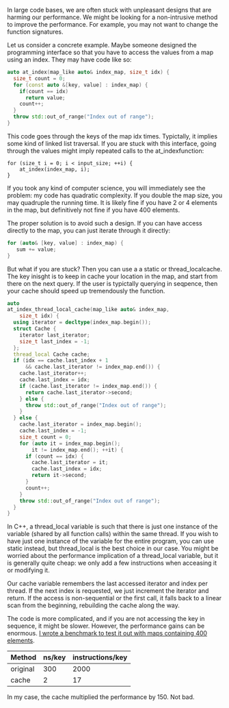 In large code bases, we are often stuck with unpleasant designs that are harming our performance. We might be looking for a non-intrusive method to improve the performance. For example, you may not want to change the function signatures.

Let us consider a concrete example. Maybe someone designed the programming interface so that you have to access the values from a map using an index. They may have code like so:

```cpp
auto at_index(map_like auto& index_map, size_t idx) {
  size_t count = 0;
  for (const auto &[key, value] : index_map) {
    if(count == idx)
      return value;
    count++;
  }
  throw std::out_of_range("Index out of range");
}
```

This code goes through the keys of the map idx times. Typictally, it implies some kind of linked list traversal. If you are stuck with this interface, going through the values might imply repeated calls to the at_indexfunction:

```
for (size_t i = 0; i < input_size; ++i) {
    at_index(index_map, i);
}
```

If you took any kind of computer science, you will immediately see the problem: my code has quadratic complexity. If you double the map size, you may quadruple the running time. It is likely fine if you have 2 or 4 elements in the map, but definitively not fine if you have 400 elements.

The proper solution is to avoid such a design. If you can have access directly to the map, you can just iterate through it directly:

```cpp
for (auto& [key, value] : index_map) {
   sum += value;
}
```

But what if you are stuck? Then you can use a a static or thread_localcache. The key inisght is to keep in cache your location in the map, and start from there on the next query. If the user is typictally querying in seqpence, then your cache should speed up tremendously the function.

```cpp
auto 
at_index_thread_local_cache(map_like auto& index_map, 
    size_t idx) {
  using iterator = decltype(index_map.begin());
  struct Cache {
    iterator last_iterator;
    size_t last_index = -1;
  };
  thread_local Cache cache;
  if (idx == cache.last_index + 1 
      && cache.last_iterator != index_map.end()) {
    cache.last_iterator++;
    cache.last_index = idx;
    if (cache.last_iterator != index_map.end()) {
      return cache.last_iterator->second;
    } else {
      throw std::out_of_range("Index out of range");
    }
  } else {
    cache.last_iterator = index_map.begin();
    cache.last_index = -1;
    size_t count = 0;
    for (auto it = index_map.begin(); 
        it != index_map.end(); ++it) {
      if (count == idx) {
        cache.last_iterator = it;
        cache.last_index = idx;
        return it->second;
      }
      count++;
    }
    throw std::out_of_range("Index out of range");
  }
}
```

In C++, a thread_local variable is such that there is just one instance of the variable (shared by all function calls) within the same thread. If you wish to have just one instance of the variable for the entire program, you can use static instead, but thread_local is the best choice in our case. You might be worried about the performance implication of a thread_local variable, but it is generally quite cheap: we only add a few instructions when acceasing it or modifying it.

Our cache variable remembers the last accessed iterator and index per thread. If the next index is requested, we just increment the iterator and return. If the access is non-sequential or the first call, it falls back to a linear scan from the beginning, rebuilding the cache along the way.

The code is more complicated, and if you are not accessing the key in sequence, it might be slower. However, the performance gains can be enormous. [I wrote a benchmark to test it out with maps containing 400 elements](https://github.com/lemire/Code-used-on-Daniel-Lemire-s-blog/tree/master/2025/10/19/).

| Method | ns/key | instructions/key |
| -------- | -------- | -------- |
| original | 300 | 2000 |
| cache | 2 | 17 |

In my case, the cache multiplied the performance by 150. Not bad.
